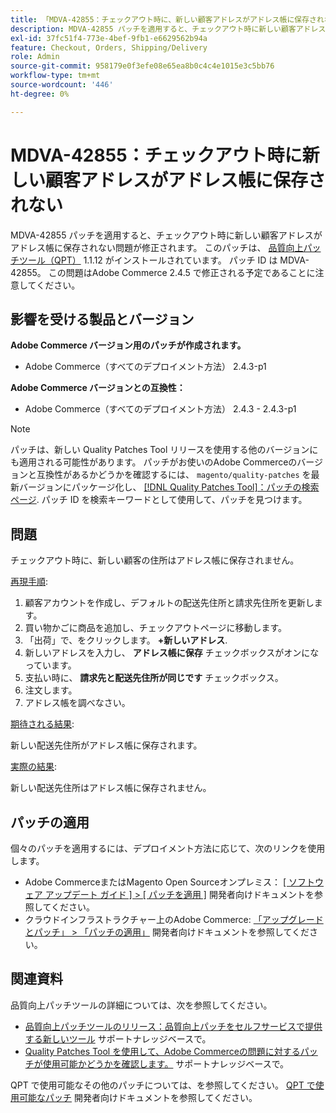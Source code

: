 ```yaml
---
title: 「MDVA-42855：チェックアウト時に、新しい顧客アドレスがアドレス帳に保存されない」
description: MDVA-42855 パッチを適用すると、チェックアウト時に新しい顧客アドレスがアドレス帳に保存されない問題が修正されます。 このパッチは、[Quality Patches Tool （QPT） ] （/help/announcements/adobe-commerce-announcements/magento-quality-patches-released-new-tool-to-self-serve-quality-patches.md） 1.1.12 がインストールされている場合に利用できます。 パッチ ID は MDVA-42855。 この問題はAdobe Commerce 2.4.5 で修正される予定であることに注意してください。
exl-id: 37fc51f4-773e-4bef-9fb1-e6629562b94a
feature: Checkout, Orders, Shipping/Delivery
role: Admin
source-git-commit: 958179e0f3efe08e65ea8b0c4c4e1015e3c5bb76
workflow-type: tm+mt
source-wordcount: '446'
ht-degree: 0%

---
```


# MDVA-42855：チェックアウト時に新しい顧客アドレスがアドレス帳に保存されない

MDVA-42855 パッチを適用すると、チェックアウト時に新しい顧客アドレスがアドレス帳に保存されない問題が修正されます。 このパッチは、 [品質向上パッチツール（QPT）](/help/announcements/adobe-commerce-announcements/magento-quality-patches-released-new-tool-to-self-serve-quality-patches.md) 1.1.12 がインストールされています。 パッチ ID は MDVA-42855。 この問題はAdobe Commerce 2.4.5 で修正される予定であることに注意してください。

## 影響を受ける製品とバージョン

**Adobe Commerce バージョン用のパッチが作成されます。**

* Adobe Commerce（すべてのデプロイメント方法） 2.4.3-p1

**Adobe Commerce バージョンとの互換性：**

* Adobe Commerce（すべてのデプロイメント方法） 2.4.3 - 2.4.3-p1

>[!NOTE]
>
>パッチは、新しい Quality Patches Tool リリースを使用する他のバージョンにも適用される可能性があります。 パッチがお使いのAdobe Commerceのバージョンと互換性があるかどうかを確認するには、 `magento/quality-patches` を最新バージョンにパッケージ化し、 [[!DNL Quality Patches Tool]：パッチの検索ページ](https://devdocs.magento.com/quality-patches/tool.html#patch-grid). パッチ ID を検索キーワードとして使用して、パッチを見つけます。

## 問題

チェックアウト時に、新しい顧客の住所はアドレス帳に保存されません。

<u>再現手順</u>:

1. 顧客アカウントを作成し、デフォルトの配送先住所と請求先住所を更新します。
1. 買い物かごに商品を追加し、チェックアウトページに移動します。
1. 「出荷」で、をクリックします。 **+新しいアドレス**.
1. 新しいアドレスを入力し、 **アドレス帳に保存** チェックボックスがオンになっています。
1. 支払い時に、 **請求先と配送先住所が同じです** チェックボックス。
1. 注文します。
1. アドレス帳を調べなさい。

<u>期待される結果</u>:

新しい配送先住所がアドレス帳に保存されます。

<u>実際の結果</u>:

新しい配送先住所はアドレス帳に保存されません。

## パッチの適用

個々のパッチを適用するには、デプロイメント方法に応じて、次のリンクを使用します。

* Adobe CommerceまたはMagento Open Sourceオンプレミス： [[ ソフトウェア アップデート ガイド ] > [ パッチを適用 ]](https://devdocs.magento.com/guides/v2.4/comp-mgr/patching/mqp.html) 開発者向けドキュメントを参照してください。
* クラウドインフラストラクチャー上のAdobe Commerce: [「アップグレードとパッチ」 > 「パッチの適用」](https://devdocs.magento.com/cloud/project/project-patch.html) 開発者向けドキュメントを参照してください。

## 関連資料

品質向上パッチツールの詳細については、次を参照してください。

* [品質向上パッチツールのリリース：品質向上パッチをセルフサービスで提供する新しいツール](/help/announcements/adobe-commerce-announcements/magento-quality-patches-released-new-tool-to-self-serve-quality-patches.md) サポートナレッジベースで。
* [Quality Patches Tool を使用して、Adobe Commerceの問題に対するパッチが使用可能かどうかを確認します。](/help/support-tools/patches-available-in-qpt-tool/check-patch-for-magento-issue-with-magento-quality-patches.md) サポートナレッジベースで。

QPT で使用可能なその他のパッチについては、を参照してください。 [QPT で使用可能なパッチ](https://devdocs.magento.com/quality-patches/tool.html#patch-grid) 開発者向けドキュメントを参照してください。
